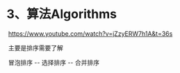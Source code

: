 # 3、算法Algorithms





​		https://www.youtube.com/watch?v=jZzyERW7h1A&t=36s











​			主要是排序需要了解

​		冒泡排序 -- 选择排序 -- 合并排序



